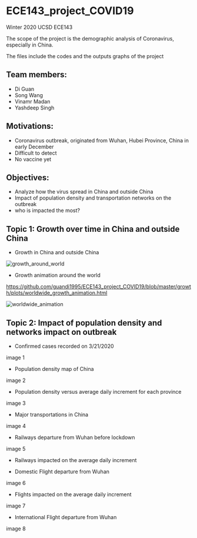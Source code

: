 # ECE143_project_COVID19

Winter 2020 UCSD ECE143

The scope of the project is the demographic analysis of Coronavirus, especially in China. 

The files include the codes and the outputs graphs of the project


Team members:
-
- Di Guan
- Song Wang
- Vinamr Madan
- Yashdeep Singh

Motivations:
-
- Coronavirus outbreak, originated from Wuhan, Hubei Province, China in early December
- Difficult to detect 
- No vaccine yet

Objectives:
-
- Analyze how the virus spread in China and outside China
- Impact of population density and transportation networks on the outbreak
- who is impacted the most?


Topic 1: Growth over time in China and outside China
- 
- Growth in China and outside China

![growth_around_world](https://user-images.githubusercontent.com/53081268/77389407-5a6b1580-6d50-11ea-8f65-6df7073ec210.png)

- Growth animation around the world

https://github.com/guandi1995/ECE143_project_COVID19/blob/master/growth/plots/worldwide_growth_animation.html

![worldwide_animation](https://user-images.githubusercontent.com/53081268/77389479-900ffe80-6d50-11ea-8a03-454e45116949.png)

Topic 2: Impact of population density and networks impact on outbreak
- 
- Confirmed cases recorded on 3/21/2020

image 1

- Population density map of China

image 2

- Population density versus average daily increment for each province

image 3

- Major transportations in China

image 4

- Railways departure from Wuhan before lockdown

image 5

- Railways impacted on the average daily increment

- Domestic Flight departure from Wuhan 

image 6

- Flights impacted on the average daily increment

image 7

- International Flight departure from Wuhan

image 8
